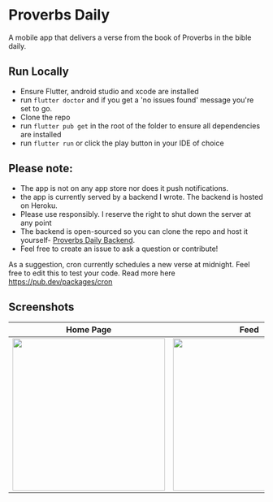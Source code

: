 # Proverbs Daily

A mobile app that delivers a verse from the book of Proverbs in the bible daily.

 

## Run Locally 
- Ensure Flutter, android studio and xcode are installed
- run `flutter doctor` and if you get a 'no issues found' message you're set to go. 
- Clone the repo
- run `flutter pub get` in the root of the folder to ensure all dependencies are installed
- run `flutter run` or click the play button in your IDE of choice

## Please note: 
- The app is not on any app store nor does it push notifications.
- the app is currently served by a backend I wrote. The backend is hosted on Heroku. 
- Please use responsibly. I reserve the right to shut down the server at any point
- The backend is open-sourced so you can clone the repo and host it yourself- [Proverbs Daily Backend](https://github.com/akinfelami/proverbs-daily-backend).
- Feel free to create an issue to ask a question or contribute!

As a suggestion, cron currently schedules a new verse at midnight. Feel free to edit this to test your code. Read more here https://pub.dev/packages/cron  

## Screenshots

Home Page             |  Feed
:-------------------------:|:-------------------------:
<img src="https://user-images.githubusercontent.com/59776300/178416604-9eef5c27-26e5-483d-ad5d-07267cd4ac6e.png" width="300"> |  <img src="https://user-images.githubusercontent.com/59776300/178416614-56202110-b84d-460a-8071-9661d28b6854.png" width="300">





